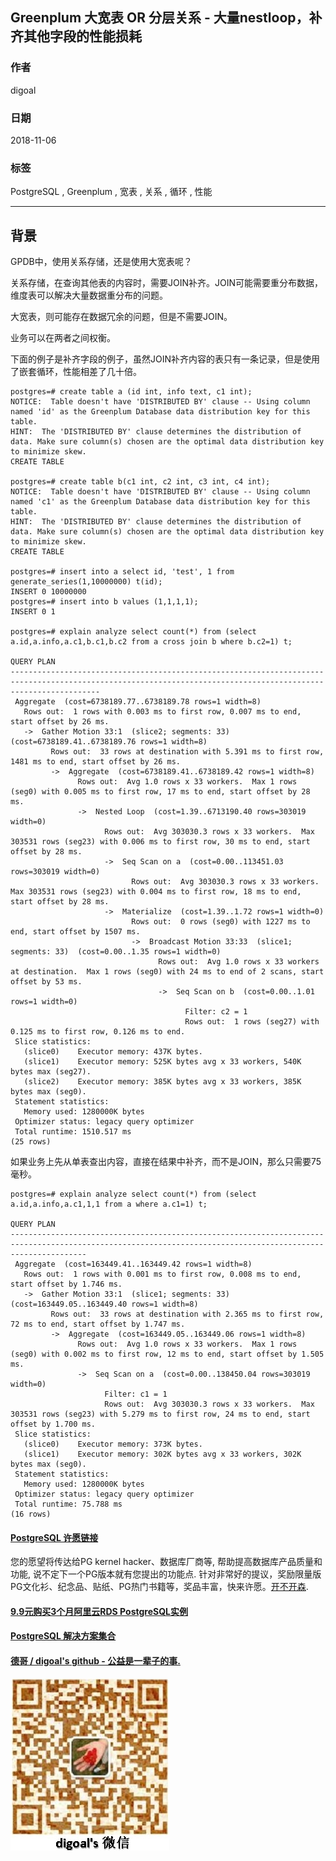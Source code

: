 ## Greenplum 大宽表 OR 分层关系 - 大量nestloop，补齐其他字段的性能损耗    
                                                                               
### 作者                                                                               
digoal                                                                               
                                                                               
### 日期                                                                               
2018-11-06                                                                            
                                                                               
### 标签                                                                               
PostgreSQL , Greenplum , 宽表 , 关系 , 循环 , 性能             
                                                                               
----                                                                               
                                                                               
## 背景       
GPDB中，使用关系存储，还是使用大宽表呢？    
    
关系存储，在查询其他表的内容时，需要JOIN补齐。JOIN可能需要重分布数据，维度表可以解决大量数据重分布的问题。    
    
大宽表，则可能存在数据冗余的问题，但是不需要JOIN。    
    
业务可以在两者之间权衡。    
    
下面的例子是补齐字段的例子，虽然JOIN补齐内容的表只有一条记录，但是使用了嵌套循环，性能相差了几十倍。    
    
```    
postgres=# create table a (id int, info text, c1 int);    
NOTICE:  Table doesn't have 'DISTRIBUTED BY' clause -- Using column named 'id' as the Greenplum Database data distribution key for this table.    
HINT:  The 'DISTRIBUTED BY' clause determines the distribution of data. Make sure column(s) chosen are the optimal data distribution key to minimize skew.    
CREATE TABLE    
  
postgres=# create table b(c1 int, c2 int, c3 int, c4 int);    
NOTICE:  Table doesn't have 'DISTRIBUTED BY' clause -- Using column named 'c1' as the Greenplum Database data distribution key for this table.    
HINT:  The 'DISTRIBUTED BY' clause determines the distribution of data. Make sure column(s) chosen are the optimal data distribution key to minimize skew.    
CREATE TABLE    
  
postgres=# insert into a select id, 'test', 1 from generate_series(1,10000000) t(id);    
INSERT 0 10000000    
postgres=# insert into b values (1,1,1,1);    
INSERT 0 1    
    
postgres=# explain analyze select count(*) from (select a.id,a.info,a.c1,b.c1,b.c2 from a cross join b where b.c2=1) t;    
                                                                           QUERY PLAN                                                                               
----------------------------------------------------------------------------------------------------------------------------------------------------------------    
 Aggregate  (cost=6738189.77..6738189.78 rows=1 width=8)    
   Rows out:  1 rows with 0.003 ms to first row, 0.007 ms to end, start offset by 26 ms.    
   ->  Gather Motion 33:1  (slice2; segments: 33)  (cost=6738189.41..6738189.76 rows=1 width=8)    
         Rows out:  33 rows at destination with 5.391 ms to first row, 1481 ms to end, start offset by 26 ms.    
         ->  Aggregate  (cost=6738189.41..6738189.42 rows=1 width=8)    
               Rows out:  Avg 1.0 rows x 33 workers.  Max 1 rows (seg0) with 0.005 ms to first row, 17 ms to end, start offset by 28 ms.    
               ->  Nested Loop  (cost=1.39..6713190.40 rows=303019 width=0)    
                     Rows out:  Avg 303030.3 rows x 33 workers.  Max 303531 rows (seg23) with 0.006 ms to first row, 30 ms to end, start offset by 28 ms.    
                     ->  Seq Scan on a  (cost=0.00..113451.03 rows=303019 width=0)    
                           Rows out:  Avg 303030.3 rows x 33 workers.  Max 303531 rows (seg23) with 0.004 ms to first row, 18 ms to end, start offset by 28 ms.    
                     ->  Materialize  (cost=1.39..1.72 rows=1 width=0)    
                           Rows out:  0 rows (seg0) with 1227 ms to end, start offset by 1507 ms.    
                           ->  Broadcast Motion 33:33  (slice1; segments: 33)  (cost=0.00..1.35 rows=1 width=0)    
                                 Rows out:  Avg 1.0 rows x 33 workers at destination.  Max 1 rows (seg0) with 24 ms to end of 2 scans, start offset by 53 ms.    
                                 ->  Seq Scan on b  (cost=0.00..1.01 rows=1 width=0)    
                                       Filter: c2 = 1    
                                       Rows out:  1 rows (seg27) with 0.125 ms to first row, 0.126 ms to end.    
 Slice statistics:    
   (slice0)    Executor memory: 437K bytes.    
   (slice1)    Executor memory: 525K bytes avg x 33 workers, 540K bytes max (seg27).    
   (slice2)    Executor memory: 385K bytes avg x 33 workers, 385K bytes max (seg0).    
 Statement statistics:    
   Memory used: 1280000K bytes    
 Optimizer status: legacy query optimizer    
 Total runtime: 1510.517 ms    
(25 rows)    
```    
      
如果业务上先从单表查出内容，直接在结果中补齐，而不是JOIN，那么只需要75毫秒。  
  
```  
postgres=# explain analyze select count(*) from (select a.id,a.info,a.c1,1,1 from a where a.c1=1) t;    
                                                                         QUERY PLAN                                                                              
-------------------------------------------------------------------------------------------------------------------------------------------------------------    
 Aggregate  (cost=163449.41..163449.42 rows=1 width=8)    
   Rows out:  1 rows with 0.001 ms to first row, 0.008 ms to end, start offset by 1.746 ms.    
   ->  Gather Motion 33:1  (slice1; segments: 33)  (cost=163449.05..163449.40 rows=1 width=8)    
         Rows out:  33 rows at destination with 2.365 ms to first row, 72 ms to end, start offset by 1.747 ms.    
         ->  Aggregate  (cost=163449.05..163449.06 rows=1 width=8)    
               Rows out:  Avg 1.0 rows x 33 workers.  Max 1 rows (seg0) with 0.002 ms to first row, 12 ms to end, start offset by 1.505 ms.    
               ->  Seq Scan on a  (cost=0.00..138450.04 rows=303019 width=0)    
                     Filter: c1 = 1    
                     Rows out:  Avg 303030.3 rows x 33 workers.  Max 303531 rows (seg23) with 5.279 ms to first row, 24 ms to end, start offset by 1.700 ms.    
 Slice statistics:    
   (slice0)    Executor memory: 373K bytes.    
   (slice1)    Executor memory: 302K bytes avg x 33 workers, 302K bytes max (seg0).    
 Statement statistics:    
   Memory used: 1280000K bytes    
 Optimizer status: legacy query optimizer    
 Total runtime: 75.788 ms    
(16 rows)    
```  
    
  
  
  
  
  
  
  
  
  
  
  
  
  
  
  
  
  
  
  
  
  
  
  
  
  
  
  
  
  
  
  
  
  
  
  
  
  
  
  
  
  
  
  
  
  
  
  
  
  
  
  
  
  
  
  
  
  
  
  
  
  
  
  
  
  
  
  
  
  
#### [PostgreSQL 许愿链接](https://github.com/digoal/blog/issues/76 "269ac3d1c492e938c0191101c7238216")
您的愿望将传达给PG kernel hacker、数据库厂商等, 帮助提高数据库产品质量和功能, 说不定下一个PG版本就有您提出的功能点. 针对非常好的提议，奖励限量版PG文化衫、纪念品、贴纸、PG热门书籍等，奖品丰富，快来许愿。[开不开森](https://github.com/digoal/blog/issues/76 "269ac3d1c492e938c0191101c7238216").  
  
  
#### [9.9元购买3个月阿里云RDS PostgreSQL实例](https://www.aliyun.com/database/postgresqlactivity "57258f76c37864c6e6d23383d05714ea")
  
  
#### [PostgreSQL 解决方案集合](https://yq.aliyun.com/topic/118 "40cff096e9ed7122c512b35d8561d9c8")
  
  
#### [德哥 / digoal's github - 公益是一辈子的事.](https://github.com/digoal/blog/blob/master/README.md "22709685feb7cab07d30f30387f0a9ae")
  
  
![digoal's wechat](../pic/digoal_weixin.jpg "f7ad92eeba24523fd47a6e1a0e691b59")
  
